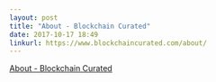 ```yaml
---
layout: post
title: "About - Blockchain Curated"
date: 2017-10-17 18:49
linkurl: https://www.blockchaincurated.com/about/
---
```


[About - Blockchain Curated](https://www.blockchaincurated.com/about/)

> 